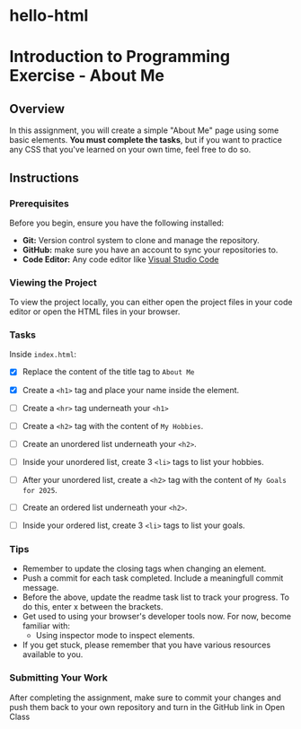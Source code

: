 # hello-html
# Introduction to Programming Exercise - About Me

## Overview
In this assignment, you will create a simple "About Me" page using some basic elements. **You must complete the tasks**, but if you want to practice any CSS that you've learned on your own time, feel free to do so.

## Instructions

### Prerequisites

Before you begin, ensure you have the following installed:

- **Git:** Version control system to clone and manage the repository.
- **GitHub:** make sure you have an account to sync your repositories to.
- **Code Editor:** Any code editor like [Visual Studio Code](https://code.visualstudio.com/)

### Viewing the Project

To view the project locally, you can either open the project files in your code editor or open the HTML files in your browser.

### Tasks

Inside `index.html`:
- [X] Replace the content of the title tag to `About Me`
- [X] Create a `<h1>` tag and place your name inside the element.
- [ ] Create a `<hr>` tag underneath your `<h1>`
- [ ] Create a `<h2>` tag with the content of `My Hobbies`.
- [ ] Create an unordered list underneath your `<h2>`.
- [ ] Inside your unordered list, create 3 `<li>` tags to list your hobbies.
- [ ] After your unordered list, create a `<h2>` tag with the content of `My Goals for 2025`.
- [ ] Create an ordered list underneath your `<h2>`.
- [ ] Inside your ordered list, create 3 `<li>` tags to list your goals.



### Tips
- Remember to update the closing tags when changing an element.
- Push a commit for each task completed. Include a meaningfull commit message.
- Before the above, update the readme task list to track your progress. To do this, enter x between the brackets.
- Get used to using your browser's developer tools now. For now, become familiar with: 
    - Using inspector mode to inspect elements.
- If you get stuck, please remember that you have various resources available to you.


### Submitting Your Work

After completing the assignment, make sure to commit your changes and push them back to your own repository and turn in the GitHub link in Open Class